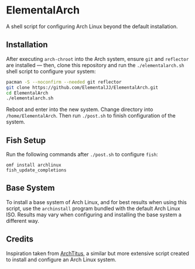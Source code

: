 # ElementalArch
A shell script for configuring Arch Linux beyond the default installation.

## Installation
After executing ```arch-chroot``` into the Arch system, ensure ```git``` and ```reflector``` are installed — then, clone this repository and run the ```./elementalarch.sh``` shell script to configure your system:

```bash
pacman -S --noconfirm --needed git reflector
git clone https://github.com/ElementalJJ/ElementalArch.git
cd ElementalArch
./elementalarch.sh
```

Reboot and enter into the new system. Change directory into ```/home/ElementalArch```. Then run ```./post.sh``` to finish configuration of the system.

## Fish Setup
Run the following commands after ```./post.sh``` to configure ```fish```:
```fish
omf install archlinux
fish_update_completions
```

## Base System
To install a base system of Arch Linux, and for best results when using this script, use the ```archinstall``` program bundled with the default Arch Linux ISO. Results may vary when configuring and installing the base system a different way.

## Credits
Inspiration taken from [ArchTitus](https://github.com/ChrisTitusTech/ArchTitus), a similar but more extensive script created to install and configure an Arch Linux system.
